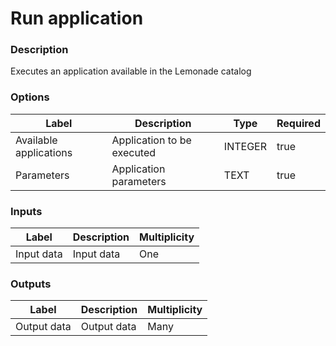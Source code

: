 # Run application
###  Description
Executes an application available in the Lemonade catalog
###  Options
| Label | Description | Type | Required |
|---|---|---|---|
| Available applications | Application to be executed | INTEGER | true |
| Parameters | Application parameters | TEXT | true |
###  Inputs
| Label | Description | Multiplicity |
|---|---|---|
| Input data | Input data | One |
###  Outputs
| Label | Description | Multiplicity |
|---|---|---|
| Output data | Output data | Many |
